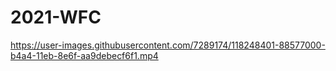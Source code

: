 # 2021-WFC
 
https://user-images.githubusercontent.com/7289174/118248401-88577000-b4a4-11eb-8e6f-aa9debecf6f1.mp4
